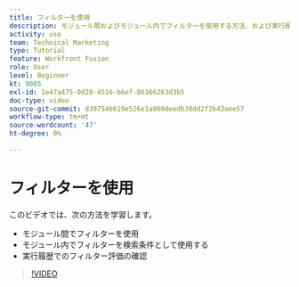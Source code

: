 ```yaml
---
title: フィルターを使用
description: モジュール間およびモジュール内でフィルターを使用する方法、および実行履歴を確認する方法については、 [!DNL Adobe Workfront Fusion].
activity: use
team: Technical Marketing
type: Tutorial
feature: Workfront Fusion
role: User
level: Beginner
kt: 9005
exl-id: 1e47a475-0d20-4516-b6ef-86166263d3b5
doc-type: video
source-git-commit: d39754b619e526e1a869deedb38dd2f2b43aee57
workflow-type: tm+mt
source-wordcount: '47'
ht-degree: 0%

---
```


# フィルターを使用

このビデオでは、次の方法を学習します。

* モジュール間でフィルターを使用
* モジュール内でフィルターを検索条件として使用する
* 実行履歴でのフィルター評価の確認

>[!VIDEO](https://video.tv.adobe.com/v/335265/?quality=12)
